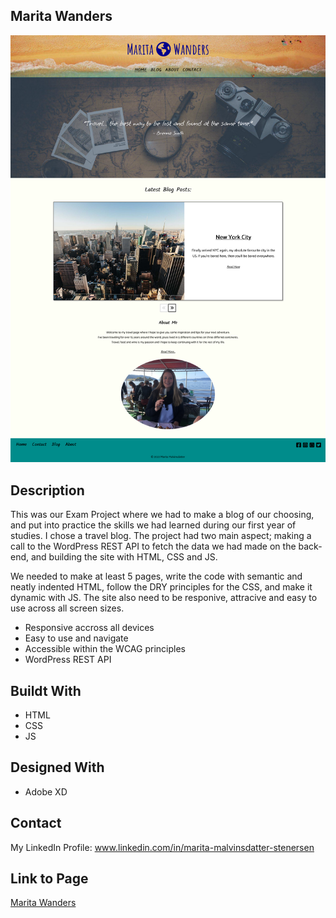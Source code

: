 ## Marita Wanders

<img src="/img/marita_wanders.png">

## Description

This was our Exam Project where we had to make a blog of our choosing, and put into practice the skills we had learned during our first year of studies. I chose a travel blog.
The project had two main aspect; making a call to the WordPress REST API to fetch the data we had made on the back-end, and building the site with HTML, CSS and JS.

We needed to make at least 5 pages, write the code with semantic and neatly indented HTML, follow the DRY principles for the CSS, and make it dynamic with JS.
The site also need to be responive, attracive and easy to use across all screen sizes.

- Responsive accross all devices
- Easy to use and navigate
- Accessible within the WCAG principles
- WordPress REST API

## Buildt With

- HTML
- CSS
- JS

## Designed With

- Adobe XD

## Contact

My LinkedIn Profile: www.linkedin.com/in/marita-malvinsdatter-stenersen

## Link to Page

[Marita Wanders](https://neon-macaron-1d3b85.netlify.app/)

